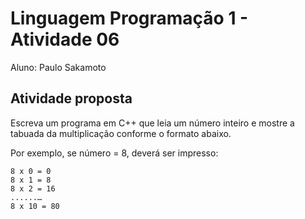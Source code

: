 # Linguagem Programação 1 - Atividade 06

Aluno: Paulo Sakamoto

## Atividade proposta

Escreva um programa em C++ que leia um número inteiro e mostre a 
tabuada da multiplicação conforme o formato abaixo. 

Por exemplo, se número = 8, deverá ser impresso:
```
8 x 0 = 0
8 x 1 = 8
8 x 2 = 16
......…
8 x 10 = 80
```